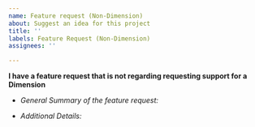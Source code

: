 ```yaml
---
name: Feature request (Non-Dimension)
about: Suggest an idea for this project
title: ''
labels: Feature Request (Non-Dimension)
assignees: ''

---
```


**I have a feature request that is not regarding requesting support for a Dimension**

- _General Summary of the feature request:_

- _Additional Details:_
